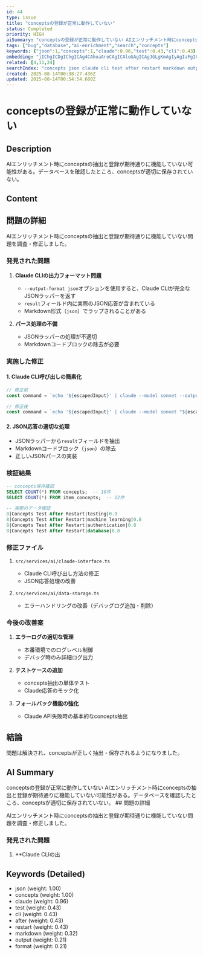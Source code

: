 ```yaml
---
id: 44
type: issue
title: "conceptsの登録が正常に動作していない"
status: Completed
priority: HIGH
aiSummary: "conceptsの登録が正常に動作していない AIエンリッチメント時にconceptsの抽出と登録が期待通りに機能していない可能性がある。データベースを確認したところ、conceptsが適切に保存されていない。 ## 問題の詳細\n\nAIエンリッチメント時にconceptsの抽出と登録が期待通りに機能していない問題を調査・修正しました。\n\n### 発見された問題\n\n1. **Claude CLIの出"
tags: ["bug","database","ai-enrichment","search","concepts"]
keywords: {"json":1,"concepts":1,"claude":0.96,"test":0.43,"cli":0.43}
embedding: "jIChgICDgIChgICAg4CAhoaAroCAgICAloGAgICAgJGLgKmAgIyAgIaFgICCgICbhICUgICcgICAh4CAiYCAm4CAgoCAooCAiYWAgI6AgJCCgISAgJeAgJmCgICLgICGiYCJgICHgICNgICAjoCAgY6AkoCAk4CAnYCAgIqAgII="
related: [4,11,24]
searchIndex: "concepts json claude cli test after restart markdown output format"
created: 2025-08-14T00:38:27.436Z
updated: 2025-08-14T00:54:54.680Z
---
```


# conceptsの登録が正常に動作していない

## Description

AIエンリッチメント時にconceptsの抽出と登録が期待通りに機能していない可能性がある。データベースを確認したところ、conceptsが適切に保存されていない。

## Content

## 問題の詳細

AIエンリッチメント時にconceptsの抽出と登録が期待通りに機能していない問題を調査・修正しました。

### 発見された問題

1. **Claude CLIの出力フォーマット問題**
   - `--output-format json`オプションを使用すると、Claude CLIが完全なJSONラッパーを返す
   - `result`フィールド内に実際のJSON応答が含まれている
   - Markdown形式（```json```）でラップされることがある

2. **パース処理の不備**
   - JSONラッパーの処理が不適切
   - Markdownコードブロックの除去が必要

### 実施した修正

#### 1. Claude CLI呼び出しの簡素化
```typescript
// 修正前
const command = `echo '${escapedInput}' | claude --model sonnet --output-format json -p "${escapedPrompt}"`;

// 修正後
const command = `echo '${escapedInput}' | claude --model sonnet "${escapedPrompt}"`;
```

#### 2. JSON応答の適切な処理
- JSONラッパーから`result`フィールドを抽出
- Markdownコードブロック（```json```）の除去
- 正しいJSONパースの実装

### 検証結果

```sql
-- concepts保存確認
SELECT COUNT(*) FROM concepts;  -- 10件
SELECT COUNT(*) FROM item_concepts;  -- 12件

-- 実際のデータ確認
8|Concepts Test After Restart|testing|0.9
8|Concepts Test After Restart|machine learning|0.8
8|Concepts Test After Restart|authentication|0.8
8|Concepts Test After Restart|database|0.8
```

### 修正ファイル

1. `src/services/ai/claude-interface.ts`
   - Claude CLI呼び出し方法の修正
   - JSON応答処理の改善

2. `src/services/ai/data-storage.ts`
   - エラーハンドリングの改善（デバッグログ追加・削除）

### 今後の改善案

1. **エラーログの適切な管理**
   - 本番環境でのログレベル制御
   - デバッグ時のみ詳細ログ出力

2. **テストケースの追加**
   - concepts抽出の単体テスト
   - Claude応答のモック化

3. **フォールバック機能の強化**
   - Claude API失敗時の基本的なconcepts抽出

## 結論

問題は解決され、conceptsが正しく抽出・保存されるようになりました。

## AI Summary

conceptsの登録が正常に動作していない AIエンリッチメント時にconceptsの抽出と登録が期待通りに機能していない可能性がある。データベースを確認したところ、conceptsが適切に保存されていない。 ## 問題の詳細

AIエンリッチメント時にconceptsの抽出と登録が期待通りに機能していない問題を調査・修正しました。

### 発見された問題

1. **Claude CLIの出

## Keywords (Detailed)

- json (weight: 1.00)
- concepts (weight: 1.00)
- claude (weight: 0.96)
- test (weight: 0.43)
- cli (weight: 0.43)
- after (weight: 0.43)
- restart (weight: 0.43)
- markdown (weight: 0.32)
- output (weight: 0.21)
- format (weight: 0.21)


